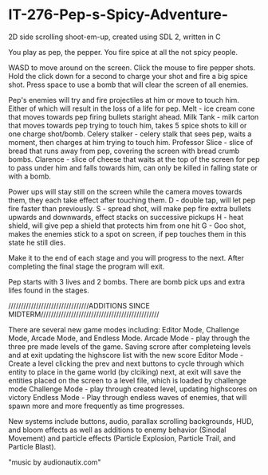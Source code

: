 # IT-276-Pep-s-Spicy-Adventure-

2D side scrolling shoot-em-up, created using SDL 2, written in C

You play as pep, the pepper. You fire spice at all the not spicy people.

WASD to move around on the screen.
Click the mouse to fire pepper shots. Hold the click down for a second to charge your shot and fire a big spice shot.
Press space to use a bomb that will clear the screen of all enemies.

Pep's enemies will try and fire projectiles at him or move to touch him. Either of which will result in the loss of a life for pep.
Melt - ice cream cone that moves towards pep firing bullets staright ahead.
Milk Tank - milk carton that moves towards pep trying to touch him, takes 5 spice shots to kill or one charge shot/bomb.
Celery stalker - celery stalk that sees pep, waits a moment, then charges at him trying to  touch him.
Professor Slice - slice of bread that runs away from pep, covering the screen with bread crumb bombs.
Clarence - slice of cheese that waits at the top of the screen for pep to pass under him and falls towards him, can only be killed in falling state or with a bomb.

Power ups will stay still on the screen while the camera moves towards them, they each take effect after touching them.
D - double tap, will let pep fire faster than previously.
S - spread shot, will make pep fire extra bullets upwards and downwards, effect stacks on successive pickups
H - heat shield, will give pep a shield that protects him from one hit
G - Goo shot, makes the enemies stick to a spot on screen, if pep touches them in this state he still dies.

Make it to the end of each stage and you will progress to the next.
After completing the final stage the program will exit.

Pep starts with 3 lives and 2 bombs.
There are bomb pick ups and extra lifes found in the stages.

////////////////////////////////ADDITIONS SINCE MIDTERM///////////////////////////////////////////////

There are several new game modes including: Editor Mode, Challenge Mode, Arcade Mode, and Endless Mode.
Arcade Mode - play through the three pre made levels of the game. Saving scrore after completeing levels and at exit updating the                    highscore list with the new score
Editor Mode - Create a level clicking the prev and next buttons to cycle through which entity to place in the game world (by clciking)               next, at exit will save the entities placed on the screen to a level file, which is loaded by challenge mode
Challenge Mode - play through created level, updating highscores on victory
Endless Mode - Play through endless waves of enemies, that will spawn more and more frequently as time progresses.

New systems include buttons, audio, parallax scrolling backgrounds, HUD, and bloom effects as well as additions to enemy behavior (Sinodal Movement) and particle effects (Particle Explosion, Particle Trail, and Particle Blast).


"music by audionautix.com"


